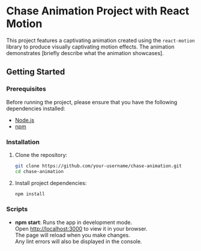 # Chase Animation Project with React Motion

This project features a captivating animation created using the `react-motion` library to produce visually captivating motion effects. The animation demonstrates [briefly describe what the animation showcases].

## Getting Started

### Prerequisites

Before running the project, please ensure that you have the following dependencies installed:

- [Node.js](https://nodejs.org/)
- [npm](https://www.npmjs.com/)

### Installation

1. Clone the repository:

    ```sh
    git clone https://github.com/your-username/chase-animation.git
    cd chase-animation
    ```

2. Install project dependencies:

    ```sh
    npm install
    ```

### Scripts

- **npm start**: 
  Runs the app in development mode.\
  Open [http://localhost:3000](http://localhost:3000) to view it in your browser.\
  The page will reload when you make changes.\
  Any lint errors will also be displayed in the console.
